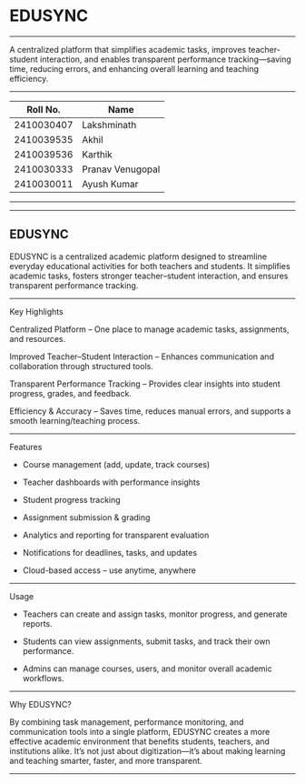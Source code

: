 # EDUSYNC

---------------------------------------------------------------------------------------------------------

A centralized platform that simplifies academic tasks, improves teacher-student interaction, and enables transparent performance tracking—saving time, reducing errors, and enhancing overall learning and teaching efficiency.

---------------------------------------------------------------------------------------------------------

| Roll No.   | Name             |
|------------|------------------|
| 2410030407 | Lakshminath      |
| 2410039535 | Akhil            |
| 2410039536 | Karthik          |
| 2410030333 | Pranav Venugopal |
| 2410030011 | Ayush Kumar      |

---------------------------------------------------------------------------------------------------------
-------
EDUSYNC
-------

EDUSYNC is a centralized academic platform designed to streamline everyday educational activities for both teachers and students. It simplifies academic tasks, fosters stronger teacher–student interaction, and ensures transparent performance tracking.

---------------------------------------------------------------------------------------------------------

 Key Highlights

Centralized Platform – One place to manage academic tasks, assignments, and resources.

Improved Teacher–Student Interaction – Enhances communication and collaboration through structured tools.

Transparent Performance Tracking – Provides clear insights into student progress, grades, and feedback.

Efficiency & Accuracy – Saves time, reduces manual errors, and supports a smooth learning/teaching process.

---------------------------------------------------------------------------------------------------------

Features

* Course management (add, update, track courses)

* Teacher dashboards with performance insights

* Student progress tracking

* Assignment submission & grading

* Analytics and reporting for transparent evaluation

* Notifications for deadlines, tasks, and updates

* Cloud-based access – use anytime, anywhere

---------------------------------------------------------------------------------------------------------

Usage

* Teachers can create and assign tasks, monitor progress, and generate reports.

* Students can view assignments, submit tasks, and track their own performance.

* Admins can manage courses, users, and monitor overall academic workflows.

---------------------------------------------------------------------------------------------------------

 Why EDUSYNC?

By combining task management, performance monitoring, and communication tools into a single platform, EDUSYNC creates a more effective academic environment that benefits students, teachers, and institutions alike. It’s not just about digitization—it’s about making learning and teaching smarter, faster, and more transparent.

---------------------------------------------------------------------------------------------------------
